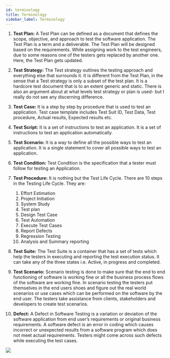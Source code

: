 ```yaml
---
id: terminology
title: Terminology
sidebar_label: Terminology
---
```


1. **Test Plan:** A Test Plan can be defined as a document that defines the scope, objective, and approach to test the software application. The Test Plan is a term and a deliverable. The Test Plan will be designed based on the requirements. While assigning work to the test engineers, due to some reasons one of the testers gets replaced by another one. Here, the Test Plan gets updated.

2. **Test Strategy:** The Test strategy outlines the testing approach and everything else that surrounds it. It is different from the Test Plan, in the sense that a Test strategy is only a subset of the test plan. It is a hardcore test document that is to an extent generic and static. There is also an argument about at what levels test strategy or plan is used- but I really do not see any discerning difference.

3. **Test Case:** It is a step by step by procedure that is used to test an application. Test case template includes Test Suit ID, Test Data, Test procedure, Actual results, Expected results etc.

4. **Test Script:** It is a set of instructions to test an application. It is a set of instructions to test an application automatically.

5. **Test Scenario:** It is a way to define all the possible ways to test an application. It is a single statement to cover all possible ways to test an application.

6. **Test Condition:** Test Condition is the specification that a tester must follow for testing an Application.

7. **Test Procedure:** It is nothing but the Test Life Cycle. There are 10 steps in the Testing Life Cycle. They are:

   1. Effort Estimation
   2. Project Initiation
   3. System Study
   4. Test plan
   5. Design Test Case
   6. Test Automation
   7. Execute Test Cases
   8. Report Defects
   9. Regression Testing
   10.   Analysis and Summary reporting

8. **Test Suite:** The Test Suite is a container that has a set of tests which help the testers in executing and reporting the test execution status. It can take any of the three states i.e. Active, in progress and completed.

9. **Test Scenario:** Scenario testing is done to make sure that the end to end functioning of software is working fine or all the business process flows of the software are working fine. In scenario testing the testers put themselves in the end users shoes and figure out the real world scenarios or use cases which can be performed on the software by the end user. The testers take assistance from clients, stakeholders and developers to create test scenarios.

10.   **Defect:** A Defect in Software Testing is a variation or deviation of the software application from end user’s requirements or original business requirements. A software defect is an error in coding which causes incorrect or unexpected results from a software program which does not meet actual requirements. Testers might come across such defects while executing the test cases.

![](https://storage.googleapis.com/ktern-docs-files/terminology.png)
